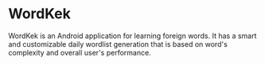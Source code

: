 # WordKek

WordKek is an Android application for learning foreign words. 
It has a smart and customizable daily wordlist generation that is based on word's complexity and overall user's performance.